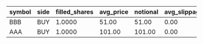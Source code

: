 | symbol | side | filled_shares | avg_price | notional | avg_slippage | residual_drift_bps |
| --- | --- | --- | --- | --- | --- | --- |
| BBB | BUY | 1.0000 | 51.00 | 51.00 | 0.00 | -10.06 |
| AAA | BUY | 1.0000 | 101.00 | 101.00 | 0.00 | -60.36 |

